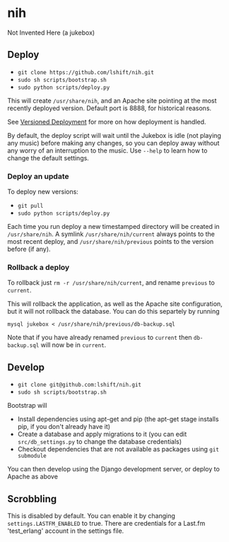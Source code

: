 # nih

Not Invented Here (a jukebox)

## Deploy

* `git clone https://github.com/lshift/nih.git`
* `sudo sh scripts/bootstrap.sh`
* `sudo python scripts/deploy.py`

This will create `/usr/share/nih`, and an Apache site pointing at the most recently deployed version. Default port is 8888, for historical reasons.

See [Versioned Deployment](docs/VersionedDeployment.md) for more on how deployment is handled.

By default, the deploy script will wait until the Jukebox is idle (not playing any music) before making any changes, so you can deploy away without any worry of an interruption to the music. Use `--help` to learn how to change the default settings.

### Deploy an update

To deploy new versions:
* `git pull`
* `sudo python scripts/deploy.py`

Each time you run deploy a new timestamped directory will be created in `/usr/share/nih`. A symlink `/usr/share/nih/current` always points to the most recent deploy, and `/usr/share/nih/previous` points to the version before (if any).

### Rollback a deploy

To rollback just `rm -r /usr/share/nih/current`, and rename `previous` to `current`. 

This will rollback the application, as well as the Apache site configuration, but it will not rollback the database. You can do this separtely by running

`mysql jukebox < /usr/share/nih/previous/db-backup.sql`

Note that if you have already renamed `previous` to `current` then `db-backup.sql` will now be in `current`.

## Develop
* `git clone git@github.com:lshift/nih.git`
* `sudo sh scripts/bootstrap.sh`

Bootstrap will
* Install dependencies using apt-get and pip (the apt-get stage installs pip, if you don't already have it)
* Create a database and apply migrations to it (you can edit `src/db_settings.py` to change the database credentials)
* Checkout dependencies that are not available as packages using `git submodule`

You can then develop using the Django development server, or deploy to Apache as above

## Scrobbling
This is disabled by default. You can enable it by changing `settings.LASTFM_ENABLED` to true. There are credentials for a Last.fm 'test_erlang' account in the settings file.
